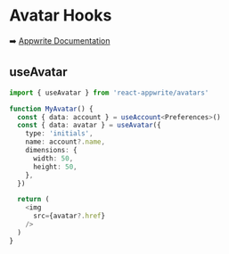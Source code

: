 # Avatar Hooks

➡️ [Appwrite Documentation](https://appwrite.io/docs/client/avatars)

## useAvatar

```typescript
import { useAvatar } from 'react-appwrite/avatars'

function MyAvatar() {
  const { data: account } = useAccount<Preferences>()
  const { data: avatar } = useAvatar({
    type: 'initials',
    name: account?.name,
    dimensions: {
      width: 50,
      height: 50,
    },
  })

  return (
    <img
      src={avatar?.href}
    />
  )
}
```